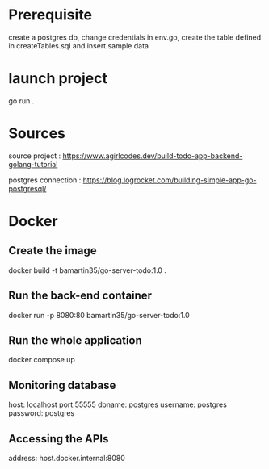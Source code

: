 # Prerequisite
create a postgres db, change credentials in env.go, create the table defined in createTables.sql and insert sample data

# launch project
go run .

# Sources
source project : https://www.agirlcodes.dev/build-todo-app-backend-golang-tutorial

postgres connection : https://blog.logrocket.com/building-simple-app-go-postgresql/

# Docker
## Create the image
docker build -t bamartin35/go-server-todo:1.0 .

## Run the back-end container
docker run -p 8080:80 bamartin35/go-server-todo:1.0

## Run the whole application
docker compose up

## Monitoring database
host: localhost
port:55555
dbname: postgres
username: postgres
password: postgres

## Accessing the APIs
address: host.docker.internal:8080

